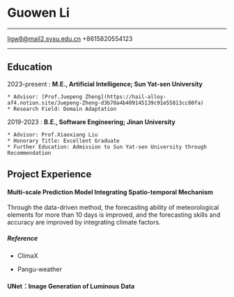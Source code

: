 Guowen Li
============

-------------------     ----------------------------
ligw8@mail2.sysu.edu.cn
+8615820554123

-------------------     ----------------------------

Education
---------

2023-present 
:   **M.E., Artificial Intelligence; Sun Yat-sen University**

    * Advisor: [Prof.Juepeng Zheng](https://hail-alloy-af4.notion.site/Juepeng-Zheng-d3b70a4b409145139c91e55813cc80fa)
    * Research Field: Domain Adaptation

2019-2023
:   **B.E., Software Engineering; Jinan University**

    * Advisor: Prof.Xiaoxiang Liu
    * Honorary Title: Excellent Graduate
    * Further Education: Admission to Sun Yat-sen University through Recommendation

Project Experience
----------

#### **Multi-scale Prediction Model Integrating Spatio-temporal Mechanism**

Through the data-driven method, the forecasting ability of meteorological elements for more than 10 days is improved, and the forecasting skills and accuracy are improved by integrating climate factors.

##### Reference

* ClimaX

* Pangu-weather

#### UNet：Image Generation of Luminous Data